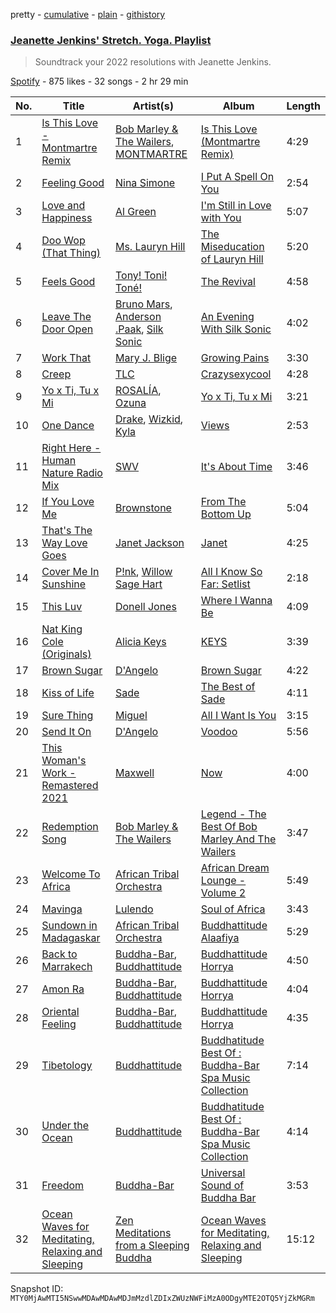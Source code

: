 pretty - [cumulative](/playlists/cumulative/37i9dQZF1DX7FZ2SWo5dTJ.md) - [plain](/playlists/plain/37i9dQZF1DX7FZ2SWo5dTJ) - [githistory](https://github.githistory.xyz/mackorone/spotify-playlist-archive/blob/main/playlists/plain/37i9dQZF1DX7FZ2SWo5dTJ)

### [Jeanette Jenkins' Stretch\. Yoga\. Playlist](https://open.spotify.com/playlist/37i9dQZF1DX7FZ2SWo5dTJ)

> Soundtrack your 2022 resolutions with Jeanette Jenkins.

[Spotify](https://open.spotify.com/user/spotify) - 875 likes - 32 songs - 2 hr 29 min

| No. | Title | Artist(s) | Album | Length |
|---|---|---|---|---|
| 1 | [Is This Love \- Montmartre Remix](https://open.spotify.com/track/3DE2xnbdTDuatFubUV0soe) | [Bob Marley & The Wailers](https://open.spotify.com/artist/2QsynagSdAqZj3U9HgDzjD), [MONTMARTRE](https://open.spotify.com/artist/4n3V7bHjjPqb11n7d0WAVo) | [Is This Love \(Montmartre Remix\)](https://open.spotify.com/album/7Lr6wCyrlqkjgfrUhJpNBI) | 4:29 |
| 2 | [Feeling Good](https://open.spotify.com/track/6Rqn2GFlmvmV4w9Ala0I1e) | [Nina Simone](https://open.spotify.com/artist/7G1GBhoKtEPnP86X2PvEYO) | [I Put A Spell On You](https://open.spotify.com/album/3ofZeSWPHZOE5WC2tNZDez) | 2:54 |
| 3 | [Love and Happiness](https://open.spotify.com/track/6SMHgPgNkhe9lneNTbgtel) | [Al Green](https://open.spotify.com/artist/3dkbV4qihUeMsqN4vBGg93) | [I'm Still in Love with You](https://open.spotify.com/album/7hI0QCwcx9GB8MZK24IfTT) | 5:07 |
| 4 | [Doo Wop \(That Thing\)](https://open.spotify.com/track/0uEp9E98JB5awlA084uaIg) | [Ms\. Lauryn Hill](https://open.spotify.com/artist/2Mu5NfyYm8n5iTomuKAEHl) | [The Miseducation of Lauryn Hill](https://open.spotify.com/album/1BZoqf8Zje5nGdwZhOjAtD) | 5:20 |
| 5 | [Feels Good](https://open.spotify.com/track/4cRR2gUTOerkUOW5iZpm91) | [Tony! Toni! Toné!](https://open.spotify.com/artist/7vWlb4pM85jCHvV771qZZW) | [The Revival](https://open.spotify.com/album/5yORmYtkTZdFgo6ppcsFZT) | 4:58 |
| 6 | [Leave The Door Open](https://open.spotify.com/track/02VBYrHfVwfEWXk5DXyf0T) | [Bruno Mars](https://open.spotify.com/artist/0du5cEVh5yTK9QJze8zA0C), [Anderson .Paak](https://open.spotify.com/artist/3jK9MiCrA42lLAdMGUZpwa), [Silk Sonic](https://open.spotify.com/artist/6PvvGcCY2XtUcSRld1Wilr) | [An Evening With Silk Sonic](https://open.spotify.com/album/1YgekJJTEueWDaMr7BYqPk) | 4:02 |
| 7 | [Work That](https://open.spotify.com/track/3j59mQGu5USFF16v8nPNmw) | [Mary J\. Blige](https://open.spotify.com/artist/1XkoF8ryArs86LZvFOkbyr) | [Growing Pains](https://open.spotify.com/album/5PlA7xVCN59vR0YAnRVisM) | 3:30 |
| 8 | [Creep](https://open.spotify.com/track/1aWV3uY3SIEZVbmv45oFWS) | [TLC](https://open.spotify.com/artist/0TImkz4nPqjegtVSMZnMRq) | [Crazysexycool](https://open.spotify.com/album/5eg56dCpFn32neJak2vk0f) | 4:28 |
| 9 | [Yo x Ti, Tu x Mi](https://open.spotify.com/track/7BlBVFwvbWvcwNcUarQmjk) | [ROSALÍA](https://open.spotify.com/artist/7ltDVBr6mKbRvohxheJ9h1), [Ozuna](https://open.spotify.com/artist/1i8SpTcr7yvPOmcqrbnVXY) | [Yo x Ti, Tu x Mi](https://open.spotify.com/album/3844bY26oeSkqd06th4EYp) | 3:21 |
| 10 | [One Dance](https://open.spotify.com/track/1zi7xx7UVEFkmKfv06H8x0) | [Drake](https://open.spotify.com/artist/3TVXtAsR1Inumwj472S9r4), [Wizkid](https://open.spotify.com/artist/3tVQdUvClmAT7URs9V3rsp), [Kyla](https://open.spotify.com/artist/77DAFfvm3O9zT5dIoG0eIO) | [Views](https://open.spotify.com/album/40GMAhriYJRO1rsY4YdrZb) | 2:53 |
| 11 | [Right Here \- Human Nature Radio Mix](https://open.spotify.com/track/7tUEDtHchueeUJTfEFEhii) | [SWV](https://open.spotify.com/artist/2NmK5FyrQ18HOPXq1UBzqa) | [It's About Time](https://open.spotify.com/album/2BBrAtWY0c6dPio5b2JYFK) | 3:46 |
| 12 | [If You Love Me](https://open.spotify.com/track/0BTGqPIW9acmhhUmENkq5r) | [Brownstone](https://open.spotify.com/artist/6dQgkiJm1fRkcqKOvPzysr) | [From The Bottom Up](https://open.spotify.com/album/4AqJY8SxoiR6MWWfawrxVz) | 5:04 |
| 13 | [That's The Way Love Goes](https://open.spotify.com/track/29rQJydAlO0uMyWvRIZxQg) | [Janet Jackson](https://open.spotify.com/artist/4qwGe91Bz9K2T8jXTZ815W) | [Janet](https://open.spotify.com/album/7qIuZgsMkRuh7rzi4qVcpg) | 4:25 |
| 14 | [Cover Me In Sunshine](https://open.spotify.com/track/0UKUfxIkDAMZz7hMdiVX3m) | [P!nk](https://open.spotify.com/artist/1KCSPY1glIKqW2TotWuXOR), [Willow Sage Hart](https://open.spotify.com/artist/0gAILSEru1PKMwP0tAqNLS) | [All I Know So Far: Setlist](https://open.spotify.com/album/061vVdNVxwouz0INdQeOkn) | 2:18 |
| 15 | [This Luv](https://open.spotify.com/track/4l34rbUYqKWufYEWriVnB5) | [Donell Jones](https://open.spotify.com/artist/5KNqYrivNgVCHBssEUSu5B) | [Where I Wanna Be](https://open.spotify.com/album/01riz9JMpPdL99fYhoZaph) | 4:09 |
| 16 | [Nat King Cole \(Originals\)](https://open.spotify.com/track/1DO2DASHJl61O13YFMTZLf) | [Alicia Keys](https://open.spotify.com/artist/3DiDSECUqqY1AuBP8qtaIa) | [KEYS](https://open.spotify.com/album/76vpmS3ZCGm4hN8QtbnedX) | 3:39 |
| 17 | [Brown Sugar](https://open.spotify.com/track/7rt0kEDWRg3pgTZJKuszoE) | [D'Angelo](https://open.spotify.com/artist/336vr2M3Va0FjyvB55lJEd) | [Brown Sugar](https://open.spotify.com/album/4HTVABUq8amDUxBv3zJbX4) | 4:22 |
| 18 | [Kiss of Life](https://open.spotify.com/track/65krtHkaYLPr0mEbjL61UP) | [Sade](https://open.spotify.com/artist/47zz7sob9NUcODy0BTDvKx) | [The Best of Sade](https://open.spotify.com/album/3uSWaQxJAdm5MWKQkQJNoK) | 4:11 |
| 19 | [Sure Thing](https://open.spotify.com/track/0JXXNGljqupsJaZsgSbMZV) | [Miguel](https://open.spotify.com/artist/360IAlyVv4PCEVjgyMZrxK) | [All I Want Is You](https://open.spotify.com/album/493HYe7N5pleudEZRyhE7R) | 3:15 |
| 20 | [Send It On](https://open.spotify.com/track/5LIwaG8Wl9LfExcmiRQm7J) | [D'Angelo](https://open.spotify.com/artist/336vr2M3Va0FjyvB55lJEd) | [Voodoo](https://open.spotify.com/album/2lO9yuuIDgBpSJzxTh3ai8) | 5:56 |
| 21 | [This Woman's Work \- Remastered 2021](https://open.spotify.com/track/741OE401HO7ZCaPhEqCZ7w) | [Maxwell](https://open.spotify.com/artist/2AOt5htsbtyaHd5Eq3kl3j) | [Now](https://open.spotify.com/album/3Ul8Nyuzr2AEwE8iSrQepC) | 4:00 |
| 22 | [Redemption Song](https://open.spotify.com/track/7MKcM6TfaGKQVFfhstCbOw) | [Bob Marley & The Wailers](https://open.spotify.com/artist/2QsynagSdAqZj3U9HgDzjD) | [Legend \- The Best Of Bob Marley And The Wailers](https://open.spotify.com/album/4jKeipwuUTjlx9USNYdhZn) | 3:47 |
| 23 | [Welcome To Africa](https://open.spotify.com/track/2zKX7B5GyI813KejUGLIdL) | [African Tribal Orchestra](https://open.spotify.com/artist/2dDL0E2g6X3Mz7LFRDYw2K) | [African Dream Lounge \- Volume 2](https://open.spotify.com/album/32ylYbjhA0LV88jVRIOsyx) | 5:49 |
| 24 | [Mavinga](https://open.spotify.com/track/6gFV9RfdDkn8OoS79XcbH4) | [Lulendo](https://open.spotify.com/artist/75lrOChDQcL9UxlunX6rFX) | [Soul of Africa](https://open.spotify.com/album/1gXlHPuQjK7K2nVuTTSoUk) | 3:43 |
| 25 | [Sundown in Madagaskar](https://open.spotify.com/track/39jK30ioiRz6QPTdVqPJUz) | [African Tribal Orchestra](https://open.spotify.com/artist/2dDL0E2g6X3Mz7LFRDYw2K) | [Buddhattitude Alaafiya](https://open.spotify.com/album/3xOkcS62gUvFJDcdJd9oeD) | 5:29 |
| 26 | [Back to Marrakech](https://open.spotify.com/track/3JbLisvckoTIFwjYOeND0m) | [Buddha\-Bar](https://open.spotify.com/artist/2X2QKxpUF4yemFqILMoZUQ), [Buddhattitude](https://open.spotify.com/artist/3ZcQ1oVtv460swtprVrxwO) | [Buddhattitude Horrya](https://open.spotify.com/album/39LpsyUElYlGzLmRQJU4k2) | 4:50 |
| 27 | [Amon Ra](https://open.spotify.com/track/0loYWxAfmNvI0RVIwBAMDg) | [Buddha\-Bar](https://open.spotify.com/artist/2X2QKxpUF4yemFqILMoZUQ), [Buddhattitude](https://open.spotify.com/artist/3ZcQ1oVtv460swtprVrxwO) | [Buddhattitude Horrya](https://open.spotify.com/album/39LpsyUElYlGzLmRQJU4k2) | 4:04 |
| 28 | [Oriental Feeling](https://open.spotify.com/track/4NMsfeOsV8zOOzeSUiu4Lx) | [Buddha\-Bar](https://open.spotify.com/artist/2X2QKxpUF4yemFqILMoZUQ), [Buddhattitude](https://open.spotify.com/artist/3ZcQ1oVtv460swtprVrxwO) | [Buddhattitude Horrya](https://open.spotify.com/album/39LpsyUElYlGzLmRQJU4k2) | 4:35 |
| 29 | [Tibetology](https://open.spotify.com/track/4tWEQyP7inHCgr5fjCQEg6) | [Buddhattitude](https://open.spotify.com/artist/3ZcQ1oVtv460swtprVrxwO) | [Buddhatitude Best Of : Buddha\-Bar Spa Music Collection](https://open.spotify.com/album/3aTqPNpm4bOjazeBcJTpLg) | 7:14 |
| 30 | [Under the Ocean](https://open.spotify.com/track/4yXuHnDBrKFpBHyJunB4zM) | [Buddhattitude](https://open.spotify.com/artist/3ZcQ1oVtv460swtprVrxwO) | [Buddhatitude Best Of : Buddha\-Bar Spa Music Collection](https://open.spotify.com/album/3aTqPNpm4bOjazeBcJTpLg) | 4:14 |
| 31 | [Freedom](https://open.spotify.com/track/4RJaUuF4ffF7i2wzrJLvyR) | [Buddha\-Bar](https://open.spotify.com/artist/2X2QKxpUF4yemFqILMoZUQ) | [Universal Sound of Buddha Bar](https://open.spotify.com/album/0xOngzQjGI9flWLq1Akhk1) | 3:53 |
| 32 | [Ocean Waves for Meditating, Relaxing and Sleeping](https://open.spotify.com/track/5Si1Ymax4mrE3aHJE9vufU) | [Zen Meditations from a Sleeping Buddha](https://open.spotify.com/artist/0JrQmJVeNxqiV4M1bG5Wxz) | [Ocean Waves for Meditating, Relaxing and Sleeping](https://open.spotify.com/album/7gKWXrj6yIcGiRy9xcAxhA) | 15:12 |

Snapshot ID: `MTY0MjAwMTI5NSwwMDAwMDAwMDJmMzdlZDIxZWUzNWFiMzA0ODgyMTE2OTQ5YjZkMGRm`
